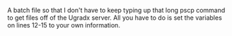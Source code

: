 A batch file so that I don't have to keep typing up that long pscp command to get files off of the Ugradx server.
All you have to do is set the variables on lines 12-15 to your own information.

